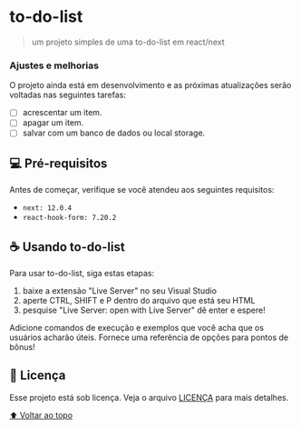 # to-do-list

> um projeto simples de uma to-do-list em react/next

### Ajustes e melhorias

O projeto ainda está em desenvolvimento e as próximas atualizações serão voltadas nas seguintes tarefas:

- [ ] acrescentar um item.
- [ ] apagar um item.
- [ ] salvar com um banco de dados ou local storage.

## 💻 Pré-requisitos

Antes de começar, verifique se você atendeu aos seguintes requisitos:
<!---Estes são apenas requisitos de exemplo. Adicionar, duplicar ou remover conforme necessário--->
* `next: 12.0.4`
* `react-hook-form: 7.20.2`


## ☕ Usando to-do-list

Para usar to-do-list, siga estas etapas:

1. baixe a extensão "Live Server" no seu Visual Studio
2. aperte CTRL, SHIFT e P dentro do arquivo que está seu HTML
3. pesquise "Live Server: open with Live Server" dê enter e espere!

Adicione comandos de execução e exemplos que você acha que os usuários acharão úteis. Fornece uma referência de opções para pontos de bônus!



## 📝 Licença

Esse projeto está sob licença. Veja o arquivo [LICENÇA](https://github.com/matheus-valentim/to-do-list/blob/main/to-do-list/LICENSE) para mais detalhes.

[⬆ Voltar ao topo](#nome-do-projeto)<br>
